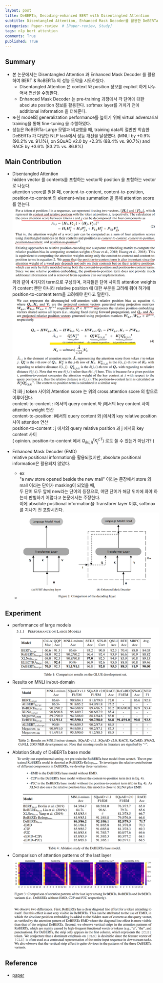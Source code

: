 ```yaml
---
layout: post
title: DeBERTa, Decoding-enhanced BERT with Disentangled Attention
subtitle: Disentangled Attention, Enhanced Mask Decoder를 활용한 DeBERTa 논문을 리뷰합니다. 
categories: Paper-review  # [Paper-review, Study] 
tags: nlp bert attention
comments: True
published: True
---
```


## Summary 
- 본 논문에서는 Disentangled Attention 과 Enhanced Mask Decoder 를 활용하여 BERT & RoBERTa 의 성능 도약을 시도하였다. <br>
    - Disentangled Attention 은 context 와 position 정보를 explicit 하게 나누어서 연산을 수행한다. <br>
    - Enhanced Mask Decoder 는 pre-training 과정에서 각 단어에 대한 absolute position 정보를 활용한다. softmax layer를 거치기 전에 additional information 을 더해준다. <br>
- 또한 model의 generalization performance를 높이기 위해 virtual adversarial training을 통해 fine-tuning 을 수행하였다.  <br>
- 성능은 RoBERTa-Large 모델과 비교했을 때, training data의 절반만 학습한 DeBERTa 가 다양한 NLP task에서 성능 개선을 달성했다. (MNLI by +0.9% (90.2% vs. 91.1%), on SQuAD v2.0 by +2.3% (88.4% vs. 90.7%) and RACE by +3.6% (83.2% vs. 86.8%) <br>

## Main Contribution
- Disentangled Attention <br> 
    hidden vector 를 contents를 포함하는 vector와 position 을 포함하는 vector로 나눈다. <br>
    attention score를 얻을 때, content-to-content, content-to-position, position-to-content 의 element-wise summation 을 통해 attention score 를 얻는다. <br>
    ![img](/assets/images/deberta/disentanled_attention.png) <br>
    위와 같이 4가지의 term으로 구성되며, 저자들은 단어 사이의 attention weights 가 content 뿐만 아니라 relative position 에 대한 부분을 고려해 줘야 하기에 position-to-content term을 고려해야 한다고 말한다. <br>
    ![img](/assets/images/deberta/disentanled_attention_2.png) <br>
    각 i와 j token 사이의 Attention score 는 위의 cross attention score 의 합으로 이루어진다. <br>
    content-to-content : i에서의 query content 와 j에서의 key content 사이 attention weight 연산 <br>
    content-to-position: i에서의 query content 와 j에서의 key relative position 사이 attention 연산 <br>
    position-to-content : j 에서의 query relative position 과 j 에서의 key content 사이 <br>
    ( opinion. position-to-content 에서 $Q_{\delta(i,j)}^r {K^c_j}^T$) 로도 쓸 수 있는거 아닌가? ) <br>

- Enhanced Mask Decoder (EMD)<br>
    relative positional information을 활용되었지만, absolute positional information은 활용되지 않았다. <br>
    - ex <br>
        "a new store opened beside the new mall" 이라는 문장에서 store 와 mall 이라는 단어가 masking이 되었을 때, <br>
        두 단어 모두 앞에 new라는 단어의 등장으로, 어떤 단어가 해당 위치에 와야 하는지 판별하기 어렵다고 논문에서는 주장한다. <br>
        이에 absolute positional information을 Transforer layer 이후, softmax 를 지나기 전 포함시킨다. <br>
    - ![img](/assets/images/deberta/emd.png) <br>

## Experiment
- performance of large models <br>
    ![img](/assets/images/deberta/exp.png) <br>
- Results on MNLI in/out-domain <br>
    ![img](/assets/images/deberta/exp2.png) <br>
- Ablation Study of DeBERTa base model <br>
    ![img](/assets/images/deberta/exp3.png) <br>
- Comparison of attention patterns of the last layer <br>
    ![img](/assets/images/deberta/comparison_of_attention_pattern.png) <br>

## Reference
- <a href="https://arxiv.org/abs/2006.03654"> paper </a><br>